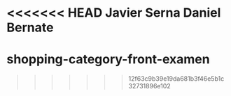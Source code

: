 <<<<<<< HEAD
Javier Serna 
Daniel Bernate
=======
# shopping-category-front-examen
>>>>>>> 12f63c9b39e19da681b3f46e5b1c32731896e102
